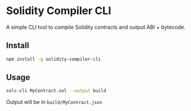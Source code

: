 # Solidity Compiler CLI

A simple CLI tool to compile Solidity contracts and output ABI + bytecode.

## Install

```bash
npm install -g solidity-compiler-cli
```

## Usage

```bash
solc-cli MyContract.sol --output build
```

Output will be in `build/MyContract.json`
